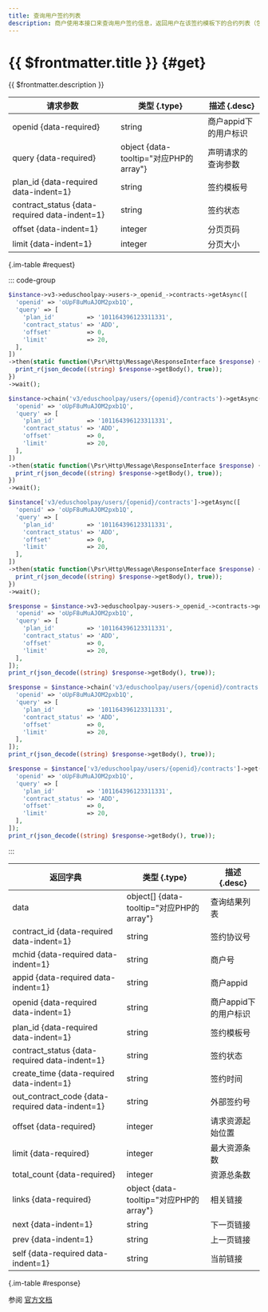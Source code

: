 ```yaml
---
title: 查询用户签约列表
description: 商户使用本接口来查询用户签约信息，返回用户在该签约模板下的合约列表（包括处于「已解约」状态下的合约）；被用户主动删除的合约无法被查询到。结果中「已签约」合约排列于「已解约」合约之前。
---
```


# {{ $frontmatter.title }} {#get}

{{ $frontmatter.description }}

| 请求参数 | 类型 {.type} | 描述 {.desc}
| --- | --- | ---
| openid {data-required} | string | 商户appid下的用户标识
| query {data-required} | object {data-tooltip="对应PHP的array"} | 声明请求的查询参数
| plan_id {data-required data-indent=1} | string | 签约模板号
| contract_status {data-required data-indent=1} | string | 签约状态
| offset {data-indent=1} | integer | 分页页码
| limit {data-indent=1} | integer | 分页大小

{.im-table #request}

::: code-group

```php [异步纯链式]
$instance->v3->eduschoolpay->users->_openid_->contracts->getAsync([
  'openid' => 'oUpF8uMuAJOM2pxb1Q',
  'query' => [
    'plan_id'         => '101164396123311331',
    'contract_status' => 'ADD',
    'offset'          => 0,
    'limit'           => 20,
  ],
])
->then(static function(\Psr\Http\Message\ResponseInterface $response) {
  print_r(json_decode((string) $response->getBody(), true));
})
->wait();
```

```php [异步声明式]
$instance->chain('v3/eduschoolpay/users/{openid}/contracts')->getAsync([
  'openid' => 'oUpF8uMuAJOM2pxb1Q',
  'query' => [
    'plan_id'         => '101164396123311331',
    'contract_status' => 'ADD',
    'offset'          => 0,
    'limit'           => 20,
  ],
])
->then(static function(\Psr\Http\Message\ResponseInterface $response) {
  print_r(json_decode((string) $response->getBody(), true));
})
->wait();
```

```php [异步属性式]
$instance['v3/eduschoolpay/users/{openid}/contracts']->getAsync([
  'openid' => 'oUpF8uMuAJOM2pxb1Q',
  'query' => [
    'plan_id'         => '101164396123311331',
    'contract_status' => 'ADD',
    'offset'          => 0,
    'limit'           => 20,
  ],
])
->then(static function(\Psr\Http\Message\ResponseInterface $response) {
  print_r(json_decode((string) $response->getBody(), true));
})
->wait();
```

```php [同步纯链式]
$response = $instance->v3->eduschoolpay->users->_openid_->contracts->get([
  'openid' => 'oUpF8uMuAJOM2pxb1Q',
  'query' => [
    'plan_id'         => '101164396123311331',
    'contract_status' => 'ADD',
    'offset'          => 0,
    'limit'           => 20,
  ],
]);
print_r(json_decode((string) $response->getBody(), true));
```

```php [同步声明式]
$response = $instance->chain('v3/eduschoolpay/users/{openid}/contracts')->get([
  'openid' => 'oUpF8uMuAJOM2pxb1Q',
  'query' => [
    'plan_id'         => '101164396123311331',
    'contract_status' => 'ADD',
    'offset'          => 0,
    'limit'           => 20,
  ],
]);
print_r(json_decode((string) $response->getBody(), true));
```

```php [同步属性式]
$response = $instance['v3/eduschoolpay/users/{openid}/contracts']->get([
  'openid' => 'oUpF8uMuAJOM2pxb1Q',
  'query' => [
    'plan_id'         => '101164396123311331',
    'contract_status' => 'ADD',
    'offset'          => 0,
    'limit'           => 20,
  ],
]);
print_r(json_decode((string) $response->getBody(), true));
```

:::

| 返回字典 | 类型 {.type} | 描述 {.desc}
| --- | --- | ---
| data | object[] {data-tooltip="对应PHP的array"} | 查询结果列表
| contract_id {data-required data-indent=1} | string | 签约协议号
| mchid {data-required data-indent=1} | string | 商户号
| appid {data-required data-indent=1} | string | 商户appid
| openid {data-required data-indent=1} | string | 商户appid下的用户标识
| plan_id {data-required data-indent=1} | string | 签约模板号
| contract_status {data-required data-indent=1} | string | 签约状态
| create_time {data-required data-indent=1} | string | 签约时间
| out_contract_code {data-required data-indent=1} | string | 外部签约号
| offset {data-required} | integer | 请求资源起始位置
| limit {data-required} | integer | 最大资源条数
| total_count {data-required} | integer | 资源总条数
| links {data-required} | object {data-tooltip="对应PHP的array"} | 相关链接
| next {data-indent=1} | string | 下一页链接
| prev {data-indent=1} | string | 上一页链接
| self {data-required data-indent=1} | string | 当前链接

{.im-table #response}

参阅 [官方文档](https://pay.weixin.qq.com/doc/v3/partner/4012468993)
